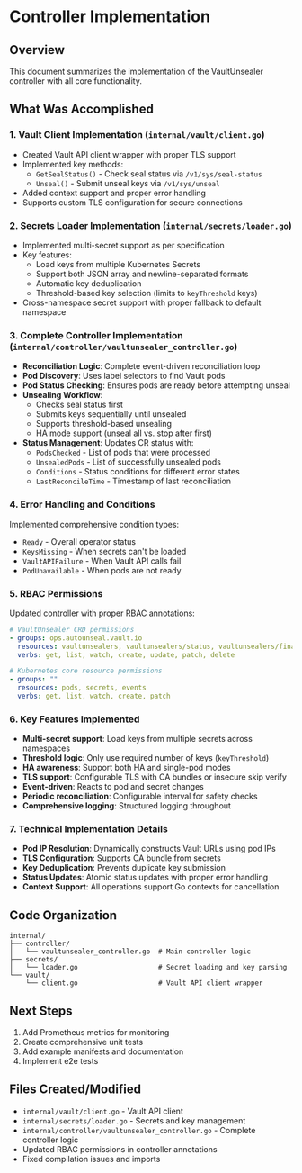 # Controller Implementation

## Overview
This document summarizes the implementation of the VaultUnsealer controller with all core functionality.

## What Was Accomplished

### 1. Vault Client Implementation (`internal/vault/client.go`)
- Created Vault API client wrapper with proper TLS support
- Implemented key methods:
  - `GetSealStatus()` - Check seal status via `/v1/sys/seal-status`
  - `Unseal()` - Submit unseal keys via `/v1/sys/unseal`
- Added context support and proper error handling
- Supports custom TLS configuration for secure connections

### 2. Secrets Loader Implementation (`internal/secrets/loader.go`)
- Implemented multi-secret support as per specification
- Key features:
  - Load keys from multiple Kubernetes Secrets
  - Support both JSON array and newline-separated formats
  - Automatic key deduplication
  - Threshold-based key selection (limits to `keyThreshold` keys)
- Cross-namespace secret support with proper fallback to default namespace

### 3. Complete Controller Implementation (`internal/controller/vaultunsealer_controller.go`)
- **Reconciliation Logic**: Complete event-driven reconciliation loop
- **Pod Discovery**: Uses label selectors to find Vault pods
- **Pod Status Checking**: Ensures pods are ready before attempting unseal
- **Unsealing Workflow**:
  - Checks seal status first
  - Submits keys sequentially until unsealed
  - Supports threshold-based unsealing
  - HA mode support (unseal all vs. stop after first)
- **Status Management**: Updates CR status with:
  - `PodsChecked` - List of pods that were processed
  - `UnsealedPods` - List of successfully unsealed pods
  - `Conditions` - Status conditions for different error states
  - `LastReconcileTime` - Timestamp of last reconciliation

### 4. Error Handling and Conditions
Implemented comprehensive condition types:
- `Ready` - Overall operator status
- `KeysMissing` - When secrets can't be loaded
- `VaultAPIFailure` - When Vault API calls fail
- `PodUnavailable` - When pods are not ready

### 5. RBAC Permissions
Updated controller with proper RBAC annotations:
```yaml
# VaultUnsealer CRD permissions
- groups: ops.autounseal.vault.io
  resources: vaultunsealers, vaultunsealers/status, vaultunsealers/finalizers
  verbs: get, list, watch, create, update, patch, delete

# Kubernetes core resource permissions
- groups: ""
  resources: pods, secrets, events
  verbs: get, list, watch, create, patch
```

### 6. Key Features Implemented
- **Multi-secret support**: Load keys from multiple secrets across namespaces
- **Threshold logic**: Only use required number of keys (`keyThreshold`)
- **HA awareness**: Support both HA and single-pod modes
- **TLS support**: Configurable TLS with CA bundles or insecure skip verify
- **Event-driven**: Reacts to pod and secret changes
- **Periodic reconciliation**: Configurable interval for safety checks
- **Comprehensive logging**: Structured logging throughout

### 7. Technical Implementation Details
- **Pod IP Resolution**: Dynamically constructs Vault URLs using pod IPs
- **TLS Configuration**: Supports CA bundle from secrets
- **Key Deduplication**: Prevents duplicate key submission
- **Status Updates**: Atomic status updates with proper error handling
- **Context Support**: All operations support Go contexts for cancellation

## Code Organization
```
internal/
├── controller/
│   └── vaultunsealer_controller.go  # Main controller logic
├── secrets/
│   └── loader.go                    # Secret loading and key parsing
└── vault/
    └── client.go                    # Vault API client wrapper
```

## Next Steps
1. Add Prometheus metrics for monitoring
2. Create comprehensive unit tests
3. Add example manifests and documentation
4. Implement e2e tests

## Files Created/Modified
- `internal/vault/client.go` - Vault API client
- `internal/secrets/loader.go` - Secrets and key management
- `internal/controller/vaultunsealer_controller.go` - Complete controller logic
- Updated RBAC permissions in controller annotations
- Fixed compilation issues and imports
